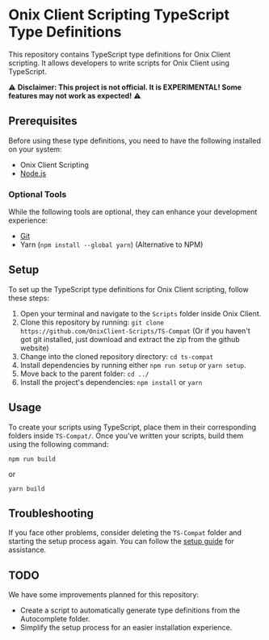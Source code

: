 # Onix Client Scripting TypeScript Type Definitions

This repository contains TypeScript type definitions for Onix Client scripting. It allows developers to write scripts for Onix Client using TypeScript.

⚠️ **Disclaimer: This project is not official. It is EXPERIMENTAL! Some features may not work as expected!** ⚠️

## Prerequisites
Before using these type definitions, you need to have the following installed on your system:

- Onix Client Scripting
- [Node.js](https://nodejs.org/en/download/current)

### Optional Tools
While the following tools are optional, they can enhance your development experience:

- [Git](https://git-scm.com/downloads)
- Yarn (`npm install --global yarn`) (Alternative to NPM)

## Setup
To set up the TypeScript type definitions for Onix Client scripting, follow these steps:

1. Open your terminal and navigate to the `Scripts` folder inside Onix Client.
2. Clone this repository by running: `git clone https://github.com/OnixClient-Scripts/TS-Compat` (Or if you haven't got git installed, just download and extract the zip from the github website)
3. Change into the cloned repository directory: `cd ts-compat`
4. Install dependencies by running either `npm run setup` or `yarn setup`.
5. Move back to the parent folder: `cd ../`
6. Install the project's dependencies: `npm install` or `yarn`

## Usage
To create your scripts using TypeScript, place them in their corresponding folders inside `TS-Compat/`. Once you've written your scripts, build them using the following command:
```
npm run build
```
or
```
yarn build
```

## Troubleshooting
If you face other problems, consider deleting the `TS-Compat` folder and starting the setup process again. You can follow the [setup guide](https://github.com/OnixClient-Scripts/TS-Compat/blob/main/README.md#setup) for assistance.

## TODO
We have some improvements planned for this repository:

- Create a script to automatically generate type definitions from the Autocomplete folder.
- Simplify the setup process for an easier installation experience.
